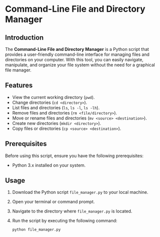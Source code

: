 # Command-Line File and Directory Manager

## Introduction

The **Command-Line File and Directory Manager** is a Python script that provides a user-friendly command-line interface for managing files and directories on your computer. With this tool, you can easily navigate, manipulate, and organize your file system without the need for a graphical file manager.

## Features

- View the current working directory (`pwd`).
- Change directories (`cd <directory>`).
- List files and directories (`ls`, `ls -l`, `ls -lh`).
- Remove files and directories (`rm <file/directory>`).
- Move or rename files and directories (`mv <source> <destination>`).
- Create new directories (`mkdir <directory>`).
- Copy files or directories (`cp <source> <destination>`).

## Prerequisites

Before using this script, ensure you have the following prerequisites:

- Python 3.x installed on your system.

## Usage

1. Download the Python script `file_manager.py` to your local machine.

2. Open your terminal or command prompt.

3. Navigate to the directory where `file_manager.py` is located.

4. Run the script by executing the following command:

   ```bash
   python file_manager.py
